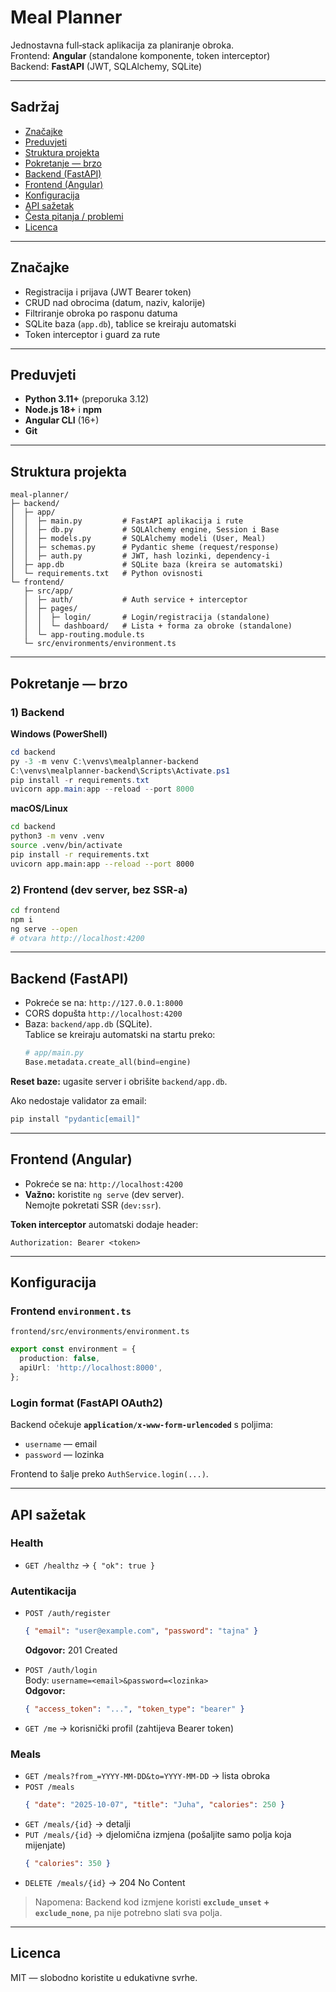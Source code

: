 # Meal Planner

Jednostavna full‑stack aplikacija za planiranje obroka.  
Frontend: **Angular** (standalone komponente, token interceptor)  
Backend: **FastAPI** (JWT, SQLAlchemy, SQLite)

---

## Sadržaj
- [Značajke](#značajke)
- [Preduvjeti](#preduvjeti)
- [Struktura projekta](#struktura-projekta)
- [Pokretanje — brzo](#pokretanje--brzo)
- [Backend (FastAPI)](#backend-fastapi)
- [Frontend (Angular)](#frontend-angular)
- [Konfiguracija](#konfiguracija)
- [API sažetak](#api-sažetak)
- [Česta pitanja / problemi](#česta-pitanja--problemi)
- [Licenca](#licenca)

---

## Značajke
- Registracija i prijava (JWT Bearer token)
- CRUD nad obrocima (datum, naziv, kalorije)
- Filtriranje obroka po rasponu datuma
- SQLite baza (`app.db`), tablice se kreiraju automatski
- Token interceptor i guard za rute

---

## Preduvjeti
- **Python 3.11+** (preporuka 3.12)
- **Node.js 18+** i **npm**
- **Angular CLI** (16+)
- **Git**

---

## Struktura projekta
```
meal-planner/
├─ backend/
│  ├─ app/
│  │  ├─ main.py         # FastAPI aplikacija i rute
│  │  ├─ db.py           # SQLAlchemy engine, Session i Base
│  │  ├─ models.py       # SQLAlchemy modeli (User, Meal)
│  │  ├─ schemas.py      # Pydantic sheme (request/response)
│  │  ├─ auth.py         # JWT, hash lozinki, dependency-i
│  ├─ app.db             # SQLite baza (kreira se automatski)
│  └─ requirements.txt   # Python ovisnosti
└─ frontend/
   ├─ src/app/
   │  ├─ auth/           # Auth service + interceptor
   │  ├─ pages/
   │  │  ├─ login/       # Login/registracija (standalone)
   │  │  └─ dashboard/   # Lista + forma za obroke (standalone)
   │  └─ app-routing.module.ts
   └─ src/environments/environment.ts
```

---

## Pokretanje — brzo

### 1) Backend
**Windows (PowerShell)**
```powershell
cd backend
py -3 -m venv C:\venvs\mealplanner-backend
C:\venvs\mealplanner-backend\Scripts\Activate.ps1
pip install -r requirements.txt
uvicorn app.main:app --reload --port 8000
```

**macOS/Linux**
```bash
cd backend
python3 -m venv .venv
source .venv/bin/activate
pip install -r requirements.txt
uvicorn app.main:app --reload --port 8000
```

### 2) Frontend (dev server, bez SSR-a)
```bash
cd frontend
npm i
ng serve --open
# otvara http://localhost:4200
```

---

## Backend (FastAPI)
- Pokreće se na: `http://127.0.0.1:8000`
- CORS dopušta `http://localhost:4200`
- Baza: `backend/app.db` (SQLite).  
  Tablice se kreiraju automatski na startu preko:
  ```python
  # app/main.py
  Base.metadata.create_all(bind=engine)
  ```

**Reset baze:** ugasite server i obrišite `backend/app.db`.

Ako nedostaje validator za email:
```bash
pip install "pydantic[email]"
```

---

## Frontend (Angular)
- Pokreće se na: `http://localhost:4200`
- **Važno:** koristite `ng serve` (dev server).  
  Nemojte pokretati SSR (`dev:ssr`).

**Token interceptor** automatski dodaje header:
```
Authorization: Bearer <token>
```

---

## Konfiguracija

### Frontend `environment.ts`
`frontend/src/environments/environment.ts`
```ts
export const environment = {
  production: false,
  apiUrl: 'http://localhost:8000',
};
```

### Login format (FastAPI OAuth2)
Backend očekuje **`application/x-www-form-urlencoded`** s poljima:
- `username` — email
- `password` — lozinka

Frontend to šalje preko `AuthService.login(...)`.

---

## API sažetak

### Health
- `GET /healthz` → `{ "ok": true }`

### Autentikacija
- `POST /auth/register`
  ```json
  { "email": "user@example.com", "password": "tajna" }
  ```
  **Odgovor:** 201 Created

- `POST /auth/login`  
  Body: `username=<email>&password=<lozinka>`  
  **Odgovor:**
  ```json
  { "access_token": "...", "token_type": "bearer" }
  ```

- `GET /me` → korisnički profil (zahtijeva Bearer token)

### Meals
- `GET /meals?from_=YYYY-MM-DD&to=YYYY-MM-DD` → lista obroka
- `POST /meals`
  ```json
  { "date": "2025-10-07", "title": "Juha", "calories": 250 }
  ```
- `GET /meals/{id}` → detalji
- `PUT /meals/{id}` → djelomična izmjena (pošaljite samo polja koja mijenjate)
  ```json
  { "calories": 350 }
  ```
- `DELETE /meals/{id}` → 204 No Content

> Napomena: Backend kod izmjene koristi **`exclude_unset` + `exclude_none`**, pa nije potrebno slati sva polja.

---

## Licenca
MIT — slobodno koristite u edukativne svrhe.
